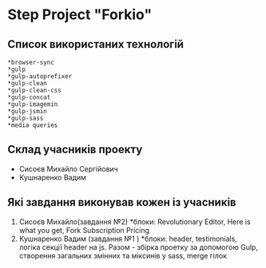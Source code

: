 # Step Project "Forkio"
## Список використаних технологій
    *browser-sync
    *gulp
    *gulp-autoprefixer
    *gulp-clean
    *gulp-clean-css
    *gulp-concat
    *gulp-imagemin
    *gulp-jsmin
    *gulp-sass
    *media queries


## Cклад учасників проекту
   * Cисоєв Михайло Сергійович
   * Кушнаренко Вадим


## Які завдання виконував кожен із учасників

1. Cисоєв Михайло(завдання №2)
    *блоки: Revolutionary Editor, Here is what you get, Fork Subscription Pricing
2. Кушнаренко Вадим (завдання №1 ) 
   *блоки: header, testimonials, логіка секції header на js.
Разом - збірка проетку за допомогою Gulp, створення загальних змінних та міксинів у sass, merge гілок 